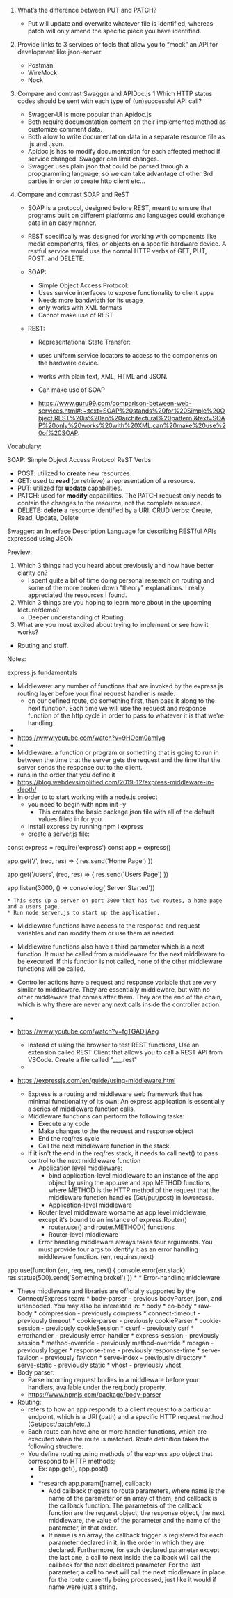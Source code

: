 1. What’s the difference between PUT and PATCH?
    * Put will update and overwrite whatever file is identified, whereas patch will only amend the specific piece you have identified.

2. Provide links to 3 services or tools that allow you to “mock” an API for development like json-server
    * Postman
    * WireMock
    * Nock 

3. Compare and contrast Swagger and APIDoc.js 1 Which HTTP status codes should be sent with each type of (un)successful API call?
    * Swagger-UI is more popular than Apidoc.js
    * Both require documentation content on their implemented method as customize comment data.
    * Both allow to write documentation data in a separate resource file as .js and .json.
    * Apidoc.js has to modify documentation for each affected method if service changed. Swagger can limit changes.
    * Swagger uses plain json that could be parsed through a propgramming language, so we can take advantage of other 3rd parties in order to create http client etc... 

4. Compare and contrast SOAP and ReST
    * SOAP is a protocol, designed before REST, meant to ensure that programs built on different platforms and languages could exchange data in an easy manner. 
    * REST specifically was designed for working with components like media components, files, or objects on a specific hardware device. A restful service would use the normal HTTP verbs of GET, PUT, POST, and DELETE. 

    * SOAP: 
        * Simple Object Access Protocol:
        * Uses service interfaces to expose functionality to client apps
        * Needs more bandwidth for its usage
        * only works with XML formats
        * Cannot make use of REST 

    * REST:
        * Representational State Transfer:
        *  uses uniform service locators to access to the components on the hardware device. 
        * works with plain text, XML, HTML and JSON.
        * Can make use of SOAP 

        * https://www.guru99.com/comparison-between-web-services.html#:~:text=SOAP%20stands%20for%20Simple%20Object,REST%20is%20an%20architectural%20pattern.&text=SOAP%20only%20works%20with%20XML,can%20make%20use%20of%20SOAP.


Vocabulary: 

SOAP: Simple Object Access Protocol
ReST Verbs: 
* POST: utilized to **create** new resources. 
* GET: used to **read** (or retrieve) a representation of a resource.
* PUT: utilized for **update** capabilities. 
* PATCH: used for **modify** capabilities. The PATCH request only needs to contain the changes to the resource, not the complete resource.
* DELETE: **delete** a resource identified by a URI.
CRUD Verbs: Create, Read, Update, Delete

Swagger: an Interface Description Language for describing RESTful APIs expressed using JSON

Preview: 

1. Which 3 things had you heard about previously and now have better clarity on?
    * I spent quite a bit of time doing personal research on routing and some of the more broken down "theory" explanations. I really appreciated the resources I found. 
2. Which 3 things are you hoping to learn more about in the upcoming lecture/demo?
    * Deeper understanding of Routing. 
3. What are you most excited about trying to implement or see how it works?
*  Routing and stuff. 

Notes: 

express.js fundamentals
* Middleware: any number of functions that are invoked by the express.js routing layer before your final request handler is made. 
    * on our defined route, do something first, then pass it along to the next function. Each time we will use the request and response function of the http cycle in order to pass to whatever it is that we're handling. 
* 
* https://www.youtube.com/watch?v=9HOem0amlyg
* 
* Middleware: a function or program or something that is going to run in between the time that the server gets the request and the time that the server sends the response out to the client. 
* runs in the order that you define it 
* https://blog.webdevsimplified.com/2019-12/express-middleware-in-depth/
* In order to to start working with a node.js project
    *  you need to begin with npm init -y
        * This creates the basic package.json file with all of the default values filled in for you.
    * Install express by running npm i express
    * create a server.js file:

const express = require('express')
const app = express()

app.get('/', (req, res) => {
  res.send('Home Page')
})

app.get('/users', (req, res) => {
  res.send('Users Page')
})

app.listen(3000, () => console.log('Server Started'))

    * This sets up a server on port 3000 that has two routes, a home page and a users page.
    * Run node server.js to start up the application. 
* Middleware functions have access to the response and request variables and can modify them or use them as needed. 
* Middleware functions also have a third parameter which is a next function. It must be called from a middleware for the next middleware to be executed. If this function is not called, none of the other middleware functions will be called.
* Controller actions have a request and response variable that are very similar to middleware. They are essentially middleware, but with no other middleware that comes after them. They are the end of the chain, which is why there are never any next calls inside the controller action. 


* 


* https://www.youtube.com/watch?v=fgTGADljAeg
    * Instead of using the browser to test REST functions, Use an extension called REST Client that allows you to call a REST API from VSCode.  Create a file called "___.rest"
    * 
* https://expressjs.com/en/guide/using-middleware.html
    * Express is a routing and middleware web framework that has minimal functionality of its own: An express application is essentially a series of middleware function calls. 
    * Middleware functions can perform the following tasks:
        * Execute any code
        * Make changes to the the request and response object
        * End the req/res cycle
        * Call the next middleware function in the stack. 
    * If it isn't the end in the req/res stack, it needs to call next() to pass control to the next middleware function
        * Application level middleware: 
            * bind application-level middleware to an instance of the app object by using the app.use and app.METHOD functions, where METHOD is the HTTP method of the request that the middleware function handles (Get/put/post) in lowercase.
            * Application-level middleware
        * Router level middleware worsame as app level middleware, except it's bound to an instance of express.Router()
            * router.use() and router.METHOD() functions 
            * Router-level middleware
        * Error handling middleware always takes four arguments. You must provide four args to identify it as an error handling middleware function. (err, requires,next) 

app.use(function (err, req, res, next) {
  console.error(err.stack)
  res.status(500).send('Something broke!')
})
        * 
        * Error-handling middleware
* These middleware and libraries are officially supported by the Connect/Express team:
            * body-parser - previous bodyParser, json, and urlencoded. You may also be interested in:
                * body
                * co-body
                * raw-body
            * compression - previously compress
            * connect-timeout - previously timeout
            * cookie-parser - previously cookieParser
            * cookie-session - previously cookieSession
            * csurf - previously csrf
            * errorhandler - previously error-handler
            * express-session - previously session
            * method-override - previously method-override
            * morgan - previously logger
            * response-time - previously response-time
            * serve-favicon - previously favicon
            * serve-index - previously directory
            * serve-static - previously static
            * vhost - previously vhost
* Body parser: 
    * Parse incoming request bodies in a middleware before your handlers, available under the req.body property.
    * https://www.npmjs.com/package/body-parser
* Routing: 
    * refers to how an app responds to a client request to a particular endpoint, which is a URI (path) and a specific HTTP request method (Get/post/patch/etc..) 
    * Each route can have one or more handler functions, which are executed when the route is matched. Route definition takes the following structure: 
    * You define routing using methods of the express app object that correspond to HTTP methods; 
        * Ex: app.get(), app.post()
        * 
        * *research app.param([name], callback) 
            * Add callback triggers to route parameters, where name is the name of the parameter or an array of them, and callback is the callback function. The parameters of the callback function are the request object, the response object, the next middleware, the value of the parameter and the name of the parameter, in that order.
            * If name is an array, the callback trigger is registered for each parameter declared in it, in the order in which they are declared. Furthermore, for each declared parameter except the last one, a call to next inside the callback will call the callback for the next declared parameter. For the last parameter, a call to next will call the next middleware in place for the route currently being processed, just like it would if name were just a string.